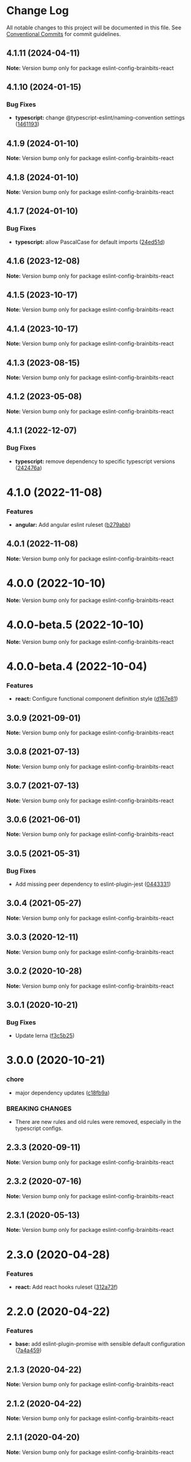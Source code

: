 # Change Log

All notable changes to this project will be documented in this file.
See [Conventional Commits](https://conventionalcommits.org) for commit guidelines.

## 4.1.11 (2024-04-11)

**Note:** Version bump only for package eslint-config-brainbits-react





## 4.1.10 (2024-01-15)


### Bug Fixes

* **typescript:** change @typescript-eslint/naming-convention settings ([1461193](https://github.com/brainbits/eslint-config-brainbits/commit/14611938cf8ccbce9e1812b7ef6b8ed912e085b7))





## 4.1.9 (2024-01-10)

**Note:** Version bump only for package eslint-config-brainbits-react





## 4.1.8 (2024-01-10)

**Note:** Version bump only for package eslint-config-brainbits-react





## 4.1.7 (2024-01-10)


### Bug Fixes

* **typescript:** allow PascalCase for default imports ([24ed51d](https://github.com/brainbits/eslint-config-brainbits/commit/24ed51d4b3d498c92327bf6bf5543904c65c07b5))





## 4.1.6 (2023-12-08)

**Note:** Version bump only for package eslint-config-brainbits-react





## 4.1.5 (2023-10-17)

**Note:** Version bump only for package eslint-config-brainbits-react





## 4.1.4 (2023-10-17)

**Note:** Version bump only for package eslint-config-brainbits-react





## 4.1.3 (2023-08-15)

**Note:** Version bump only for package eslint-config-brainbits-react





## 4.1.2 (2023-05-08)

**Note:** Version bump only for package eslint-config-brainbits-react





## 4.1.1 (2022-12-07)


### Bug Fixes

* **typescript:** remove dependency to specific typescript versions ([242476a](https://github.com/brainbits/eslint-config-brainbits/commit/242476a6f08bf256f74ecf9a88a56ced1ccd63d8))





# 4.1.0 (2022-11-08)


### Features

* **angular:** Add angular eslint ruleset ([b279abb](https://github.com/brainbits/eslint-config-brainbits/commit/b279abb5effae7153038fa2ab4d3850b326dc397))





## 4.0.1 (2022-11-08)

**Note:** Version bump only for package eslint-config-brainbits-react





# 4.0.0 (2022-10-10)

**Note:** Version bump only for package eslint-config-brainbits-react





# 4.0.0-beta.5 (2022-10-10)

**Note:** Version bump only for package eslint-config-brainbits-react





# 4.0.0-beta.4 (2022-10-04)


### Features

* **react:** Configure functional component definition style ([d167e81](https://github.com/brainbits/eslint-config-brainbits/commit/d167e81b04f14dafac47c2087e16ce60ad3a2a62))





## 3.0.9 (2021-09-01)

**Note:** Version bump only for package eslint-config-brainbits-react





## 3.0.8 (2021-07-13)

**Note:** Version bump only for package eslint-config-brainbits-react





## 3.0.7 (2021-07-13)

**Note:** Version bump only for package eslint-config-brainbits-react





## 3.0.6 (2021-06-01)

**Note:** Version bump only for package eslint-config-brainbits-react





## 3.0.5 (2021-05-31)


### Bug Fixes

* Add missing peer dependency to eslint-plugin-jest ([0443331](https://github.com/brainbits/eslint-config-brainbits/commit/0443331145e725022703e0dd94f01f2ec1ee787e))





## 3.0.4 (2021-05-27)

**Note:** Version bump only for package eslint-config-brainbits-react





## 3.0.3 (2020-12-11)

**Note:** Version bump only for package eslint-config-brainbits-react





## 3.0.2 (2020-10-28)

**Note:** Version bump only for package eslint-config-brainbits-react





## 3.0.1 (2020-10-21)


### Bug Fixes

* Update lerna ([f3c5b25](https://github.com/brainbits/eslint-config-brainbits/commit/f3c5b2595ba8b1c33182447860750e60a2d7e964))





# 3.0.0 (2020-10-21)


### chore

* major dependency updates ([c18fb9a](https://github.com/brainbits/eslint-config-brainbits/commit/c18fb9a79b4e47b6623c3e3e077fa3c867a80f14))


### BREAKING CHANGES

* There are new rules and old rules were removed, especially in the typescript configs.





## 2.3.3 (2020-09-11)

**Note:** Version bump only for package eslint-config-brainbits-react





## 2.3.2 (2020-07-16)

**Note:** Version bump only for package eslint-config-brainbits-react





## 2.3.1 (2020-05-13)

**Note:** Version bump only for package eslint-config-brainbits-react





# 2.3.0 (2020-04-28)


### Features

* **react:** Add react hooks ruleset ([312a73f](https://github.com/brainbits/eslint-config-brainbits/commit/312a73f16e3ed6e650c119abdcb0280d37944576))





# 2.2.0 (2020-04-22)


### Features

* **base:** add eslint-plugin-promise with sensible default configuration ([7a4a459](https://github.com/brainbits/eslint-config-brainbits/commit/7a4a4592bf670da067dacc0ec0f99b8b4d365f6c))





## 2.1.3 (2020-04-22)

**Note:** Version bump only for package eslint-config-brainbits-react





## 2.1.2 (2020-04-22)

**Note:** Version bump only for package eslint-config-brainbits-react





## 2.1.1 (2020-04-20)

**Note:** Version bump only for package eslint-config-brainbits-react
